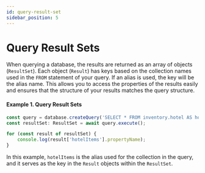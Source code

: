 ```yaml
---
id: query-result-set
sidebar_position: 5
---
```


# Query Result Sets 

When querying a database, the results are returned as an array of objects (`ResultSet`). Each object (`Result`) has keys based on the collection names used in the `FROM` statement of your query. If an alias is used, the key will be the alias name. This allows you to access the properties of the results easily and ensures that the structure of your results matches the query structure.

#### Example 1. Query Result Sets

```typescript
const query = database.createQuery('SELECT * FROM inventory.hotel AS hotelItems WHERE city="Medway"');
const resultSet: ResultSet = await query.execute();

for (const result of resultSet) {
    console.log(result['hotelItems'].propertyName);
}
```

In this example, `hotelItems` is the alias used for the collection in the query, and it serves as the key in the `Result` objects within the `ResultSet`.
